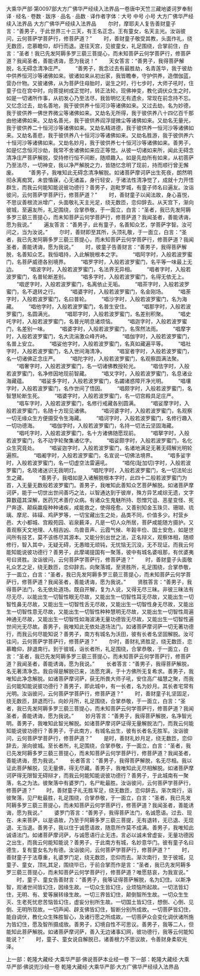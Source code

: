 大乘华严部·第0097部大方广佛华严经续入法界品一卷唐中天竺三藏地婆诃罗奉制译
· 经名 · 卷数 · 跋序
· 品名 · 品数 · 译作者字体：大号 中号 小号
大方广佛华严经续入法界品
大方广佛华严经续入法界品
　　尔时，摩耶夫人复告善财童子言：“善男子，于此世界三十三天，有王名正念。王有童女，名天主光。汝诣彼问，云何菩萨学菩萨行，修菩萨道？”
　　时，善财童子敬受其教，头面作礼，绕无数匝，恋慕瞻仰，却行而退。遂往天宫，见彼童女，礼足围绕，合掌前住，白言：“圣者！我已先发阿耨多罗三藐三菩提心，而未知菩萨云何学菩萨行，修菩萨道？我闻圣者，善能诱诲，愿为我说！”
　　天女答言：“善男子，我得菩萨解脱，名无碍念清净庄严。
　　“善男子，我念过去有最胜劫，名青莲华，我于彼劫中供养恒河沙等诸佛如来。彼诸如来从初出家，我皆瞻奉，守护供养，造僧伽蓝，营办什物。又彼诸佛，从为菩萨住母胎时，诞生之时，行七步时，大师子吼时，住童子位在宫中时，向菩提树成正觉时，转正法轮，现佛神变，教化调伏众生之时，如是一切诸所作事，从初发心乃至法尽，我皆明忆无有遗余，常现在前念持不忘。又忆念过去，劫名善地，我于彼供养十恒河沙等诸佛如来。又过去劫，名为妙德，我于彼供养一佛世界微尘等诸佛如来。又劫名无所得，我于彼供养八十四亿百千那由他诸佛如来。又劫名善光，我于彼供养阎浮提微尘等诸佛如来。又劫名无量光，我于彼供养二十恒河沙等诸佛如来。又劫名精进德，我于彼供养一恒河沙等诸佛如来。又劫名善悲，我于彼供养八十恒河沙等诸佛如来。又劫名胜游，我于彼供养六十恒河沙等诸佛如来。又劫名妙月，我于彼供养七十恒河沙等诸佛如来。善男子，如是忆念恒河沙劫，我常不舍诸佛如来应正等觉。从彼一切诸如来所，闻此无碍念清净庄严菩萨解脱，受持修行恒不间断，随顺趣入。如是先劫所有如来，从初菩萨乃至法尽，一切神变，我以净严解脱之力，皆随忆念明了现前，持而顺行曾无懈废。
　　“善男子，我唯知此无碍念清净解脱。如诸菩萨摩诃萨出生死夜，朗然明彻永离痴冥，未尝惛寐，心无诸盖，身行轻安，于诸法性清净觉了，成就十力开悟群生，而我云何能知能说彼功德行？善男子，迦毗罗城，有童子师名曰遍友。汝诣彼问，云何菩萨学菩萨行，修菩萨道？”
　　时，善财童子以闻法故，身心喜悦，不思议善根流派增广，头面敬礼天主光足，绕无数匝，恋仰辞去。从天宫下，渐向彼城，至遍友所，礼足围绕，合掌恭敬，于一面立，白言：“圣者，我已先发阿耨多罗三藐三菩提心，而未知菩萨云何学菩萨行，修菩萨道？我闻圣者，善能诱诲，愿为我说。”
　　遍友答言：“善男子，此有童子，名善知众艺，学菩萨字智。汝可问之，当为汝说。”
　　尔时，善财即至其所，头顶礼敬，于一面立，白言：“圣者，我已先发阿耨多罗三藐三菩提心，而未知菩萨云何学菩萨行，修菩萨道？我闻圣者，善能诱诲，愿为我说。”
　　时，彼童子告善财言：“善男子，我得菩萨解脱，名善知众艺。我恒唱持，入此解脱根本之字。
　　“唱阿字时，入般若波罗蜜门，名菩萨威德各别境界。
　　“唱罗字时，入般若波罗蜜门，名平等一味最上无边。
　　“唱波字时，入般若波罗蜜门，名法界无异相。
　　“唱者字时，入般若波罗蜜门，名普轮断差别。
　　“唱多字时，入般若波罗蜜门，名得无依无上。
　　“唱逻字时，入般若波罗蜜门，名离依止无垢。
　　“唱茶字时，入般若波罗蜜门，名不退转之行。
　　“唱婆字时，入般若波罗蜜门，名金刚场。
　　“唱荼字时，入般若波罗蜜门，名曰普轮。
　　“唱沙字时，入般若波罗蜜门，名为海藏。
　　“唱他字时，入般若波罗蜜门，名普生安住。
　　“唱那字时，入般若波罗蜜门，名圆满光。
　　“唱耶字时，入般若波罗蜜门，名差别积聚。
　　“唱史吒字时，入般若波罗蜜门，名普光明息诸烦恼。
　　“唱迦字时，入般若波罗蜜门，名差别一味。
　　“唱婆字时，入般若波罗蜜门，名霈然法雨。
　　“唱摩字时，入般若波罗蜜门，名大流湍激众峰齐峙。
　　“唱伽字时，入般若波罗蜜门，名普上安立。
　　“唱娑他字时，入般若波罗蜜门，名真如藏遍平等。
　　“唱社字时，入般若波罗蜜门，名入世间海清净。
　　“唱室者字时，入般若波罗蜜门，名一切诸佛正念庄严。
　　“唱陀字时，入般若波罗蜜门，名观察圆满法聚。
　　“唱奢字时，入般若波罗蜜门，名一切诸佛教授轮光。
　　“唱佉字时，入般若波罗蜜门，名净修因地现前智藏。
　　“唱叉字时，入般若波罗蜜门，名息诸业海藏蕴。
　　“唱娑多字时，入般若波罗蜜门，名蠲诸惑障开净光明。
　　“唱壤字时，入般若波罗蜜门，名作世间了悟因。
　　“唱颇字时，入般若波罗蜜门，名智慧轮断生死。
　　“唱婆字时，入般若波罗蜜门，名一切宫殿具足庄严。
　　“唱车字时，入般若波罗蜜门，名修行戒藏各别圆满。
　　“唱娑摩字时，入般若波罗蜜门，名随十方现见诸佛。
　　“唱诃婆字时，入般若波罗蜜门，名观察一切无缘众生方便摄受令生海藏。
　　“唱诃字时，入般若波罗蜜门，名修行趣入一切功德海。
　　“唱伽字时，入般若波罗蜜门，名持一切法云坚固海藏。
　　“唱吒字时，入般若波罗蜜门，名十方诸佛随愿现前。
　　“唱拏字时，入般若波罗蜜门，名不动字轮聚集诸亿字。
　　“唱娑颇字时，入般若波罗蜜门，名化众生究竟处。
　　“唱娑迦字时，入般若波罗蜜门，名诸地满足无著无碍解光明轮遍照。
　　“唱阇字时，入般若波罗蜜门，名宣说一切佛法境界。
　　“唱多娑字时，入般若波罗蜜门，名一切虚空法雷遍吼。
　　“唱侘(耻加切)字时，入般若波罗蜜门，名晓诸迷识无我明灯。
　　“唱陀字时，入般若波罗蜜门，名一切法轮出生之藏。
　　“善男子，我唱如是入诸解脱根本字时，此四十二般若波罗蜜门为首，入无量无数般若波罗蜜门。善男子，我唯知此善知众艺菩萨解脱。如诸菩萨摩诃萨，能于一切世出世间善巧之法，以智通达到于彼岸，殊方异艺咸综无遗，文字算数蕴其深解，医药咒术善疗众病。有诸众生鬼魅所持、怨憎咒诅、恶星变怪、死尸奔逐、颠痫羸瘦种种诸疾，咸能救之，使得痊愈。又善别知金玉珠贝、珊瑚、琉璃、摩尼、砗磲、鸡萨罗等，一切宝藏出生之处，品类不同，价值多少。村营乡邑、大小都城、宫殿苑园、岩泉薮泽，凡是一切人众所居，菩萨咸能随方摄护。又善观察天文地理、人相吉凶、鸟兽音声、云霞气候、年榖丰俭、国土安危，如是世间所有技艺，莫不该练尽其源本。又能分别出世之法，正名辩义，观察体相，随顺修行，智入其中，无疑无碍，无愚暗无顽钝，无忧恼无沉没，无不现证。而我云何能知能说彼功德行？善男子，此摩竭提国有一聚落，彼中有城名婆咀那，有优婆夷号曰贤胜。汝诣彼问，云何菩萨学菩萨行，修菩萨道？”
　　时，善财童子头面敬礼众艺之足，绕无数匝，恋仰辞去。向聚落城，至贤胜所，礼足围绕，合掌恭敬，于一面立，白言：“圣者，我已先发阿耨多罗三藐三菩提心，而未知菩萨云何学菩萨行，修菩萨道？我闻圣者，善能诱诲，愿为我说。”
　　贤胜答言：“善男子，我得菩萨法门，名无依处道场。既自开解，复为人说，又得无尽三昧。非彼三昧法有尽无尽，以能出生一切智性眼无尽故，又能出生一切智性耳无尽故，又能出生一切智性鼻无尽故，又能出生一切智性舌无尽故，又能出生一切智性身无尽故，又能出生一切智性意无尽故，又能出生一切智性种种慧明无尽故，又能出生一切智性周遍神通无尽故，又能出生一切智性如海波涛无量功德皆无尽故，又能出生一切智性遍世间光无尽故。善男子，我唯知此无依处道场法门。如诸菩萨摩诃萨一切无著功德行，而我云何尽能知说？善男子，南方有城名为沃田，彼有长者名坚固解脱。汝可往问，云何菩萨学菩萨行，修菩萨道？”
　　尔时，善财礼贤胜足，绕无数匝，恋慕瞻仰，辞退南行。到于彼城，诣长者所，礼足围绕，合掌恭敬，于一面立，白言：“圣者，我已先发阿耨多罗三藐三菩提心，而未知菩萨云何学菩萨行，修菩萨道？我闻圣者，善能诱诲，愿为我说。”
　　长者答言：“善男子，我得菩萨解脱，名无著清净念。我自得是解脱已来，法愿充满，于十方佛所无复希求。善男子，我唯知此净念解脱。如诸菩萨摩诃萨，获无所畏大师子吼，安住高广福慧之聚，而我云何能知能说彼功德行？善男子，即此城中，有一长者，名为妙月。其长者宅常有光明。汝诣彼问，云何菩萨学菩萨行，修菩萨道？”
　　时，善财童子礼坚固足，绕无数匝，辞退而行。向妙月所，礼足围绕，合掌恭敬，于一面立，白言：“圣者，我已先发阿耨多罗三藐三菩提心，而未知菩萨云何学菩萨行，修菩萨道？我闻圣者，善能诱诲，愿为我说。”
　　妙月答言：“善男子，我得菩萨解脱，名净智光明。善男子，我唯知此智光解脱。如诸菩萨摩诃萨证得无量解脱法门，而我云何能知能说彼功德行？善男子，于此南方，有城名出生，彼有长者名无胜军。汝诣彼问，云何菩萨学菩萨行，修菩萨道？”
　　是时，善财礼妙月足，绕无数匝，恋仰辞去，渐向彼城。至长者所，礼足围绕，合掌恭敬，于一面立，白言：“圣者，我已先发阿耨多罗三藐三菩提心，而未知菩萨云何学菩萨行，修菩萨道？我闻圣者，善能诱诲，愿为我说。”
　　长者答言：“善男子，我得菩萨解脱，名无尽相。我以证此菩萨解脱，见无量佛，得无尽藏。善男子，我唯知此无尽相解脱。如诸菩萨摩诃萨得无限智无碍辩才，而我云何能知能说彼功德行？善男子，于此城南有一聚落，名之为法。彼聚落中有婆罗门，名尸毗最胜。汝诣彼问，云何菩萨学菩萨行，修菩萨道？”
　　时，善财童子礼无胜军足，绕无数匝，恋仰辞去。渐次南行，诣彼聚落，见尸毗最胜，礼足围绕，合掌恭敬，于一面立，白言：“圣者，我已先发阿耨多罗三藐三菩提心，而未知菩萨云何学菩萨行，修菩萨道？我闻圣者，善能诱诲，愿为我说。”
　　婆罗门答言：“善男子，我得菩萨法门，名诚愿语。过去、现在、未来菩萨，以是语故，乃至于阿耨多罗三藐三菩提，无有退转，无已退、无现退、无当退。善男子，我以住于诚愿语故，随意所作莫不成满。善男子，我唯知此诚语法门。如诸菩萨摩诃萨，与诚愿语行止无违，言必以诚未曾虚妄，无量功德因之出生，而我云何能知能说？善男子，于此南方有城，名妙意华门。彼有童子名曰德生，复有童女名为有德。汝诣彼问，云何菩萨学菩萨行，修菩萨道？”
　　时，善财童子于法尊重，礼婆罗门足，绕无数匝，恋仰而去。渐次南行，至于彼城，见童子、童女，顶礼其足，围绕毕已，于前合掌而作是言：“圣者，我已先发阿耨多罗三藐三菩提心，而未知菩萨云何学菩萨行，修菩萨道？唯愿慈哀，为我宣说。”
　　时，童子、童女告善财言：“善男子，我等证得菩萨解脱，名为幻住。以斯净智，观诸世间皆幻住，因缘生故。一切众生皆幻住，业烦恼所起故。一切法皆幻住，无明、有、爱等展转缘生故。一切三界皆幻住，颠倒智所生故。一切众生生灭、生老死忧悲苦恼皆幻住，虚妄分别所生故。一切国土皆幻住，想倒、心倒、见倒、无明所现故。一切声闻、辟支佛皆幻住，智断分别所成故。一切菩萨皆幻住，能自调伏，教化众生殊胜智心，及诸行愿之所成故。一切菩萨众会变化调伏诸所施为皆幻住，愿及智所摄成故。善男子，幻境自性不可思议。善男子，我等二人，但能知此菩萨解脱。如诸菩萨摩诃萨，善入无边诸事幻网，彼功德行，我等云何能知能说？”
　　时，童子、童女说自解脱已，诸善根力不思议故，令善财身柔软光泽。

上一部：乾隆大藏经·大乘华严部·佛说菩萨本业经一卷
下一部：乾隆大藏经·大乘华严部·佛说兜沙经一卷
乾隆大藏经·大乘华严部·大方广佛华严经续入法界品